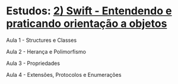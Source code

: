 # Estudos: [2) Swift - Entendendo e praticando orientação a objetos](https://cursos.alura.com.br/course/swift-entendendo-praticando-orientacao-objetos)

Aula 1 - Structures e Classes

Aula 2 - Herança e Polimorfismo

Aula 3 - Propriedades

Aula 4 - Extensões, Protocolos e Enumerações
